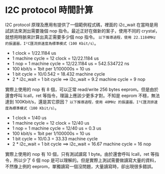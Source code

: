 # I2C protocol 時間計算


I2C protocol 原理及應用有提供了一個範例程式碼，裡面的 i2c_wait 在當時是用試誤法來測出需要幾個 nop 指令。最近正好在做新的案子，使用不同的 crystal，就想用時脈來計算出真正需要多少個 nop 指令。
`以下推導過程，使用 22.1184MHz 的振盪器，I²C匯流排速度為標準模式（100 Kbit/s）`。

- 1 clock = 1/22.1184 us
- 1 machine cycle = 12 clock = 12/22.1184 us
- 1 nop = 1 machine cycle = 12/22.1184 us = 542.534722 ns
- 100 kbit/s = 1bit per 1/100000s = 10 us
- 1 bit cycle = 10/0.542 = 18.432 machine cycle
- 2 * i2c_wait = 1 bit cycle ==> i2c_wait = 9.2 machine cycle = 9 nop

實際上使用的 nop 有 8 個，可以正常 read/write 256 bytes eeprom。但是由於還會呼叫 
lcall，ret 等指令，理論上應該少更多才對。不知是 eeprom 不穩，無法達到 100Kbit/s，還是其它原因？
`以下推導過程，使用 40MHz 的振盪器，I²C匯流排速度為標準模式（100 Kbit/s）`。

- 1 clock = 1/40 us
- 1 machine cycle = 12 clock = 12/40 us
- 1 nop = 1 machine cycle = 12/40 us = 0.3 us
- 100 kbit/s = 1bit per 1/100000s = 10 us
- 1 bit cycle = 10/0.3 = 33.33 machine cycle
- 2 * i2c_wait = 1 bit cycle ==> i2c_wait = 16.67 machine cycle = 16 nop

實際上使用的 nop 有 10 個，只有測試讀寫 1 byte。由於還會呼叫 lcall，ret 等指令，所以少了 6 個 nop 是可以理解的。但是實際上測試需要做讀寫大量的資料，不然像上例的 eeprom，單獨讀寫一個沒問題，大量讀寫時，卻出現很多錯誤。

